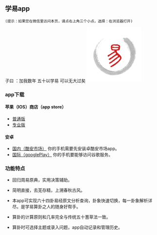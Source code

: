 ## 学易app

```
(提示：如果您在微信里访问本页，请点右上角三个小点，选择：在浏览器打开)

```

子曰 ：加我数年 五十以学易 可以无大过矣
![avatar](icon-60@3x.png)
### app下载

#### 苹果（IOS）商店（app store）
- [普通版](https://apps.apple.com/cn/app/学易/id1316867213)
- [专业版](https://apps.apple.com/cn/app/学易-专业版/id1457421921)

#### 安卓
- [国内（酷安市场）](https://www.coolapk.com/apk/168854) 你的手机需要先安装卓酷安市场app。
- [国际（googlePlay）](https://play.google.com/store/apps/details?id=me.suhe.yi) 你的手机要能够访问谷歌服务。

### 功能特点

- 回归周易原典，实用决策辅助。

- 简明直接，去芜存精，上溯春秋古风。

- 本app可实现六十四卦易经原文分析查询，卦象快速切换，每一卦象解析详尽。是学易算卦之人的随身好帮手。

- 算卦的计算原则和几率完全与传统五十蓍草法一致。

- 算卦时可选择主题或录入问题，app自动记录和管理历史。
